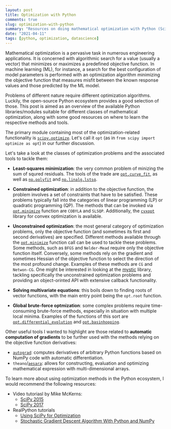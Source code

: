 ```yaml
---
layout: post
title: Optimization with Python
comments: true
slug: optimization-with-python
summary: "Resources on doing mathematical optimization with Python (SciPy and other tools)."
date: "2021-04-11"
tags: [python, optimization, datascience]
---
```


Mathematical optimization is a pervasive task in numerous engineering applications. It is concerned with algorithmic search for a value (usually a vector) that minimizes or maximizes a predefined objective function. In machine learning (ML), for instance, a search for the best configuration of model parameters is performed with an optimization algorithm minimizing the objective function that measures misfit between the known response values and those predicted by the ML model. 

Problems of different nature require different optimization algorithms. Luckily, the open-source Python ecosystem provides a good selection of those. This post is aimed as an overview of the available Python libraries/modules suitable for different classes of mathematical optimization, along with some good resources on where to learn the respective methods and tools. 

The primary module containing most of the optimization-related functionality is [`scipy.optimize`](https://docs.scipy.org/doc/scipy/reference/optimize.html). Let's call it `opt` (as in `from scipy import optimize as opt`) in our further discussion. 

Let's take a look at the classes of optimization problems and the associated tools to tackle them:

 - **Least-squares minimization**: the very common problem of minizing the sum of squred residuals. The tools of the trade are [`opt.curve_fit`](https://docs.scipy.org/doc/scipy/reference/generated/scipy.optimize.curve_fit.html), as well as [`np.polyfit`](https://numpy.org/doc/stable/reference/generated/numpy.polyfit.html) and [`np.linalg.lstsq`](https://numpy.org/doc/stable/reference/generated/numpy.linalg.lstsq.html). 
 
 - **Constrained optimization**: in addition to the objective function, the problem involves a set of constraints that have to be satisfied. These problems typically fall into the categories of linear programming (LP) or quadratic programming (QP). The methods that can be invoked via [`opt.minimize`](https://docs.scipy.org/doc/scipy/reference/generated/scipy.optimize.minimize.html) function are `COBYLA` and `SLSQP`. Additionally, the [`cvxopt`](https://cvxopt.org/) library for convex optimization is available. 
 
 - **Unconstrained optimization**: the most general category of optimization problems, only the objective function (and sometimes its first and second derivatives) are specified. Different methods available through the [`opt.minimize`](https://docs.scipy.org/doc/scipy/reference/generated/scipy.optimize.minimize.html) function call can be used to tackle these problems. Some methods, such as `BFGS` and `Nelder-Mead` require only the objective function itself. Conversely, some methods rely on the gradient and sometimes Hessian of the objective function to select the direction of the most profound change. Examples of these methods are `CG` and `Netwon-CG`. One might be interested in looking at the [mystic](https://mystic.readthedocs.io/) library, tackling specifically the unconstrained optimization problems and providing an object-orinted API with extensive callback functionality. 
 
 - **Solving multivariate equations**: this boils down to finding roots of vector functions, with the main entry point being the `opt.root` function. 
 
 - **Global brute-force optmization**: some complex problems require time-consuming brute-force methods, especially in situation with multiple local minima. Examples of the functions of this sort are [`opt.differential_evolution`](https://docs.scipy.org/doc/scipy/reference/generated/scipy.optimize.differential_evolution.html) and [`opt.basinhopping`](https://docs.scipy.org/doc/scipy/reference/generated/scipy.optimize.basinhopping.html). 

Other useful tools I wanted to highlight are those related to **automatic computation of gradients** to be further used with the methods relying on the objective function derivatives:

 - [`autograd`](https://github.com/HIPS/autograd): computes derivatives of arbitrary Python functions based on NumPy code with automatic differentiation.
 - `theano`/[`aesara`](https://github.com/pymc-devs/aesara): allows for constructing, evaluation and optimizing mathematical expression with multi-dimensional arrays. 

To learn more about using optimization methods in the Python ecosystem, I would recommend the following resources:

 - Video tutoriasl by Mike McKerns:
    - [SciPy 2015](https://www.youtube.com/watch?v=avRx2cdNZmk)
    - [SciPy 2017](https://www.youtube.com/watch?v=geFER2oVvvU)
 - RealPython tutorials
    - [Using SciPy for Optimization](https://realpython.com/python-scipy-cluster-optimize/)
    - [Stochastic Gradient Descent Algorithm With Python and NumPy](https://realpython.com/gradient-descent-algorithm-python/)
 
 




